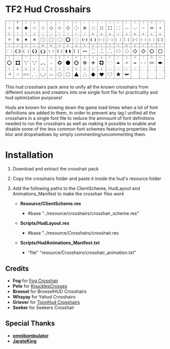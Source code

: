 # TF2 Hud Crosshairs

![Screenshot](https://raw.githubusercontent.com/Hypnootize/TF2-Hud-Crosshairs/master/crosshairs/TF2Crosshairs.png)

This hud crosshairs pack aims to unify all the known crosshairs from different sources and creators into one single font file for practicality and hud optimization purposes!

Huds are known for slowing down the game load times when a lot of font definitions are added to them, in order to prevent any lag I unified all the crosshairs in a single font file to reduce the ammount of font definitions needed to run the crosshairs as well as making it possible to enable and disable some of the less common font schemes featuring properties like blur and dropshadows by simply commenting/uncommenting them.

# Installation

1) Download and extract the crosshair pack

2) Copy the crosshairs folder and paste it inside the hud's resource folder

3) Add the following paths to the ClientScheme, HudLayout and Animations_Manifest to make the crosshair files work

   - **Resource/ClientScheme.res**
       - #base "../resource/crosshairs/crosshair_scheme.res"


   - **Scripts/HudLayout.res**
       - #base "../resource/Crosshairs/crosshair.res


   - **Scripts/HudAnimations_Manifest.txt**
       - "file" "resource/Crosshairs/crosshair_animation.txt"

## Credits
- **Fog** for [Fog Crosshair](https://www.teamfortress.tv/14702/release-fogs-crosshairs-v3)
- **Pete** for [KnucklesCrosses](https://www.teamfortress.tv/26790/official-knucklescrosses-release)
- **Broesel** for BroeselHUD Crosshairs
- **Whayay** for Yahud Crosshairs
- **Griever** for [ToonHud Crosshairs](https://toonhud.com/)
- **Seeker** for Seekers Crosshair

## Special Thanks
- [**omnibombulator**](https://github.com/omnibombulator)
- [**JarateKing**](https://github.com/JarateKing)
